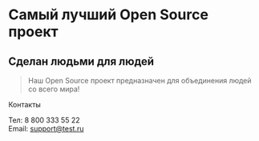 # Самый лучший Open Source проект

## Сделан людьми для людей

> Наш Open Source проект предназначен для объединения людей со всего мира!  

Контакты  

Тел: 8 800 333 55 22  
Email: support@test.ru
